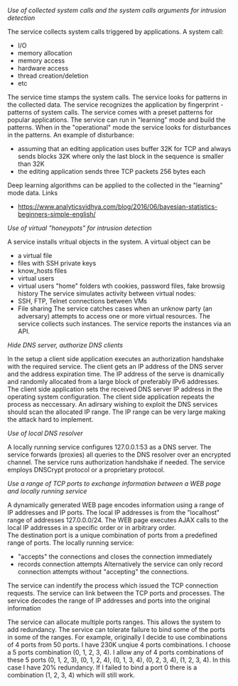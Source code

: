 
*Use of collected system calls and the system calls arguments for intrusion detection*

The service collects system calls triggered by applications.  A system call:
  - I/O
  - memory allocation
  - memory access
  - hardware access
  - thread creation/deletion
  - etc

The service time stamps the system calls. The service looks for patterns in the collected data. The service recognizes 
the application by fingerprint - patterns of system calls. The service comes with a preset patterns for popular applications. The service can run in "learning" mode and build the patterns. When in the "operational" mode the service looks for disturbances in the patterns. An example of disturbance: 
  - assuming that an editing application uses buffer 32K for TCP and always sends blocks 32K where only the last block
  in the sequence is smaller than 32K
  - the editing application sends three TCP packets 256 bytes each 

Deep learning algorithms can be applied to the collected in the "learning" mode data.
Links
*  https://www.analyticsvidhya.com/blog/2016/06/bayesian-statistics-beginners-simple-english/

*Use of virtual "honeypots" for intrusion detection*

A service installs vritual objects in the system. A virtual object can be 
  - a virtual file 
  - files with SSH private keys
  - know_hosts files
  - virtual users
  - virtual users "home" folders wth cookies, password files, fake browsig history
The service simulates activity between virtual nodes:
  - SSH, FTP, Telnet connections between VMs
  - File sharing
The service catches cases when an unknow party (an adversary) attempts to access one or more virtual resources.
The service collects such instances. The service reports the instances via an API.

*Hide DNS server, authorize DNS clients*

In the setup a client side application executes an authorization handshake with the required service. The client gets an IP address of the DNS 
server and the address expiration time. The IP address of the serve is dnamically and randomly allocated from a large block of preferably IPv6 addresses. The client side application sets 
the received DNS server IP address in the operating system configuration. 
The client side application repeats the process as neccessary.
An adirsary wishing to exploit the DNS services should scan the allocated IP range. The IP range can be very large making the attack hard to implement. 

*Use of local DNS resolver*

A locally running service configures 127.0.0.1:53 as a DNS server. The service forwards (proxies) all queries to the DNS resolver over an encrypted channel. The service runs authorization handshake if needed. The service employs DNSCrypt protocol or a proprietary protocol.

*Use a range of TCP ports to exchange information between a WEB page and locally running service*


A dynamically generated WEB page encodes information using a range of IP addresses and IP ports. The local IP addresses is from the "localhost" 
range of addresses 127.0.0.0/24. The WEB page executes AJAX calls to the local IP addresses in a specific order or 
in arbitrary order.  
The destination port is a unique combination of ports from a predefined range of ports. The locally running service:
  - "accepts" the connections and closes the connection immediately 
  - records connection attempts
 Alternatively the service can only record connection attempts without "accepting" the connections.
 
 The service can indentify the process which issued the TCP connection requests. The service can link between the TCP ports and  processes. The service decodes the range of IP addresses and ports into the original information
 
 The service can allocate multiple ports ranges. This allows the system to add redundancy. The service can tolerate  failure to bind some of the ports in some of the ranges. For example, originally I decide to use combinations of 4 ports from 50 ports. I have 230K unqiue 4 ports combinations. I choose a 5 ports combination (0, 1, 2, 3, 4). I allow any of 4 ports combinations of these 5 ports (0, 1, 2, 3), (0, 1, 2, 4), (0, 1, 3, 4), (0, 2, 3, 4), (1, 2, 3, 4). In this case I have 20% redundancy. If I failed to bind a port 0 there is a combination (1, 2, 3, 4) which will still work.
